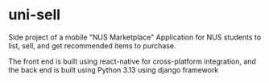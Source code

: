 # uni-sell

Side project of a mobile "NUS Marketplace" Application for NUS students to list, sell, and get recommended items to purchase.

The front end is built using react-native for cross-platform integration, and the back end is built using Python 3.13 using django framework

